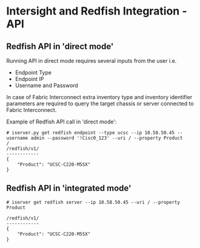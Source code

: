 # Intersight and Redfish Integration - API

## Redfish API in 'direct mode'

Running API in direct mode requires several inputs from the user i.e.
- Endpoint Type
- Endpoint IP
- Username and Password

In case of Fabric Interconnect extra inventory type and inventory identifier parameters are required to query the target chassis or server connected to Fabric Interconnect.

Example of Redfish API call in 'direct mode':

```
# iserver.py get redfish endpoint --type ucsc --ip 10.58.50.45 --username admin --password '!Cisc0_123' --uri / --property Product
/
/redfish/v1/
------------
{
    "Product": "UCSC-C220-M5SX"
}
```

## Redfish API in 'integrated mode'

```
# iserver get redfish server --ip 10.58.50.45 --uri / --property Product

/redfish/v1/
------------
{
    "Product": "UCSC-C220-M5SX"
}
```
